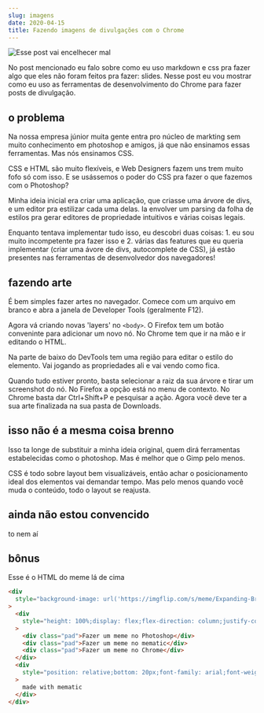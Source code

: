 ```yaml
---
slug: imagens
date: 2020-04-15
title: Fazendo imagens de divulgações com o Chrome
---
```


![Esse post vai encelhecer mal](./images/meme.png)

No post mencionado eu falo sobre como eu uso markdown e css pra fazer algo que
eles não foram feitos pra fazer: slides. Nesse post eu vou mostrar como eu uso
as ferramentas de desenvolvimento do Chrome para fazer posts de divulgação.

## o problema

Na nossa empresa júnior muita gente entra pro núcleo de markting sem muito
conhecimento em photoshop e amigos, já que não ensinamos essas ferramentas. Mas
nós ensinamos CSS.

CSS e HTML são muito flexíveis, e Web Designers fazem uns trem muito fofo só com
isso. E se usássemos o poder do CSS pra fazer o que fazemos com o Photoshop?

Minha ideia inicial era criar uma aplicação, que criasse uma árvore de divs, e
um editor pra estilizar cada uma delas. Ia envolver um parsing da folha de
estilos pra gerar editores de propriedade intuitivos e várias coisas legais.

Enquanto tentava implementar tudo isso, eu descobri duas coisas: 1. eu sou muito
incompetente pra fazer isso e 2. várias das features que eu queria implementar
(criar uma ávore de divs, autocomplete de CSS), já estão presentes nas
ferramentas de desenvolvedor dos navegadores!

## fazendo arte

É bem simples fazer artes no navegador. Comece com um arquivo em branco e abra a
janela de Developer Tools (geralmente F12).

Agora vá criando novas 'layers' no `<body>`. O Firefox tem um botão conveninte
para adicionar um novo nó. No Chrome tem que ir na mão e ir editando o HTML.

Na parte de baixo do DevTools tem uma região para editar o estilo do elemento.
Vai jogando as propriedades ali e vai vendo como fica.

Quando tudo estiver pronto, basta selecionar a raiz da sua árvore e tirar um
screenshot do nó. No Firefox a opção está no menu de contexto. No Chrome basta
dar Ctrl+Shift+P e pesquisar a ação. Agora você deve ter a sua arte finalizada
na sua pasta de Downloads.

## isso não é a mesma coisa brenno

Isso ta longe de substituir a minha ideia original, quem dirá ferramentas
estabelecidas como o photoshop. Mas é melhor que o Gimp pelo menos.

CSS é todo sobre layout bem visualizáveis, então achar o posicionamento ideal
dos elementos vai demandar tempo. Mas pelo menos quando você muda o conteúdo,
todo o layout se reajusta.

## ainda não estou convencido

to nem aí

## bônus

Esse é o HTML do meme lá de cima

```html
<div
  style="background-image: url('https://imgflip.com/s/meme/Expanding-Brain.jpg');height: 500px;background-size: 490px;background-repeat: no-repeat;width: 490px;"
>
  <div
    style="height: 100%;display: flex;flex-direction: column;justify-content: space-around;font-family: Arial;font-weight: bold;text-shadow: 2px 2px 4px #0006, 1px 1px 0 #000, 1px -1px 0 #000, -1px 1px 0 #000, -1px -1px 0 #000;color: yellow;font-style: italic;font-size: 2em;width: 240px;align-items: center;"
  >
    <div class="pad">Fazer um meme no Photoshop</div>
    <div class="pad">Fazer um meme no mematic</div>
    <div class="pad">Fazer um meme no Chrome</div>
  </div>
  <div
    style="position: relative;bottom: 20px;font-family: arial;font-weight: bold;color: white;text-shadow: 0 1px 2px #000000b0;"
  >
    made with mematic
  </div>
</div>
```

